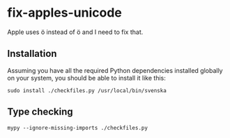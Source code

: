 # fix-apples-unicode

Apple uses ö instead of ö and I need to fix that.

## Installation

Assuming you have all the required Python dependencies installed globally on your system, you should be able to install it like this:

```shell
sudo install ./checkfiles.py /usr/local/bin/svenska
```

## Type checking

```shell
mypy --ignore-missing-imports ./checkfiles.py
```

